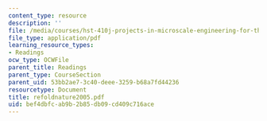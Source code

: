 ```yaml
---
content_type: resource
description: ''
file: /media/courses/hst-410j-projects-in-microscale-engineering-for-the-life-sciences-spring-2007/bef4dbfcab9b2b85db09cd409c716ace_refoldnature2005.pdf
file_type: application/pdf
learning_resource_types:
- Readings
ocw_type: OCWFile
parent_title: Readings
parent_type: CourseSection
parent_uid: 53bb2ae7-3c40-deee-3259-b68a7fd44236
resourcetype: Document
title: refoldnature2005.pdf
uid: bef4dbfc-ab9b-2b85-db09-cd409c716ace
---
```

